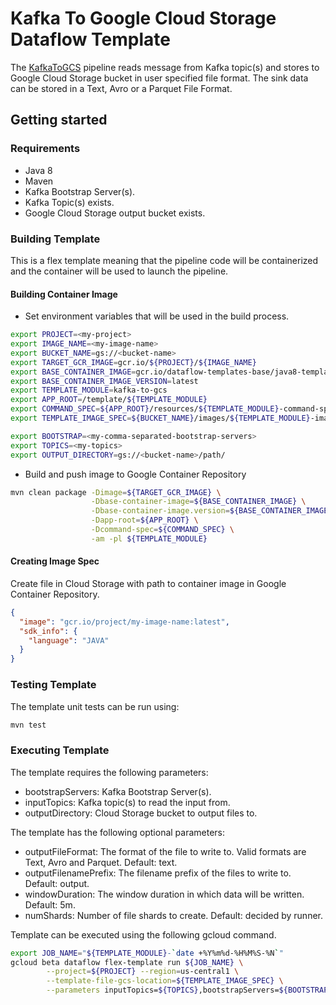 # Kafka To Google Cloud Storage Dataflow Template

The [KafkaToGCS](src/main/java/com/google/cloud/teleport/v2/templates/KafkaToGCS.java) pipeline reads message from Kafka topic(s) and stores to Google Cloud Storage bucket in user specified file format. The sink data can be stored in a Text, Avro or a Parquet File Format.

## Getting started

### Requirements
* Java 8
* Maven
* Kafka Bootstrap Server(s).
* Kafka Topic(s) exists.
* Google Cloud Storage output bucket exists.


### Building Template
This is a flex template meaning that the pipeline code will be containerized and the container will be used to launch the pipeline.

#### Building Container Image
* Set environment variables that will be used in the build process.
```sh
export PROJECT=<my-project>
export IMAGE_NAME=<my-image-name>
export BUCKET_NAME=gs://<bucket-name>
export TARGET_GCR_IMAGE=gcr.io/${PROJECT}/${IMAGE_NAME}
export BASE_CONTAINER_IMAGE=gcr.io/dataflow-templates-base/java8-template-launcher-base
export BASE_CONTAINER_IMAGE_VERSION=latest
export TEMPLATE_MODULE=kafka-to-gcs
export APP_ROOT=/template/${TEMPLATE_MODULE}
export COMMAND_SPEC=${APP_ROOT}/resources/${TEMPLATE_MODULE}-command-spec.json
export TEMPLATE_IMAGE_SPEC=${BUCKET_NAME}/images/${TEMPLATE_MODULE}-image-spec.json

export BOOTSTRAP=<my-comma-separated-bootstrap-servers>
export TOPICS=<my-topics>
export OUTPUT_DIRECTORY=gs://<bucket-name>/path/
```
* Build and push image to Google Container Repository
```sh
mvn clean package -Dimage=${TARGET_GCR_IMAGE} \
                  -Dbase-container-image=${BASE_CONTAINER_IMAGE} \
                  -Dbase-container-image.version=${BASE_CONTAINER_IMAGE_VERSION} \
                  -Dapp-root=${APP_ROOT} \
                  -Dcommand-spec=${COMMAND_SPEC} \
                  -am -pl ${TEMPLATE_MODULE}
```

#### Creating Image Spec

Create file in Cloud Storage with path to container image in Google Container Repository.
```json
{
  "image": "gcr.io/project/my-image-name:latest",
  "sdk_info": {
    "language": "JAVA"
  }
}
```

### Testing Template

The template unit tests can be run using:
```sh
mvn test
```

### Executing Template

The template requires the following parameters:
* bootstrapServers: Kafka Bootstrap Server(s).
* inputTopics: Kafka topic(s) to read the input from.
* outputDirectory: Cloud Storage bucket to output files to.


The template has the following optional parameters:
* outputFileFormat: The format of the file to write to. Valid formats are Text, Avro and Parquet. Default: text.
* outputFilenamePrefix: The filename prefix of the files to write to. Default: output.
* windowDuration: The window duration in which data will be written. Default: 5m.
* numShards: Number of file shards to create. Default: decided by runner.

Template can be executed using the following gcloud command.
```sh
export JOB_NAME="${TEMPLATE_MODULE}-`date +%Y%m%d-%H%M%S-%N`"
gcloud beta dataflow flex-template run ${JOB_NAME} \
        --project=${PROJECT} --region=us-central1 \
        --template-file-gcs-location=${TEMPLATE_IMAGE_SPEC} \
        --parameters inputTopics=${TOPICS},bootstrapServers=${BOOTSTRAP},outputDirectory=${OUTPUT_DIRECTORY},outputFileFormat=text,outputFilenamePrefix=output,windowDuration=5m,numShards=5

```
